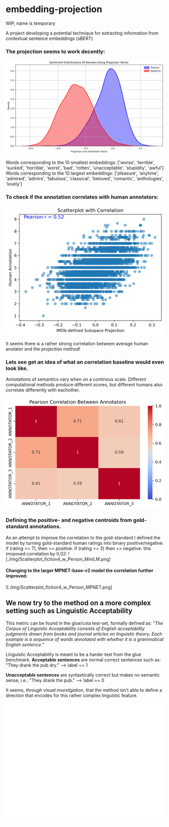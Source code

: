 # embedding-projection
WIP, name is temporary

A project developing a potential technique for extracting information from contextual sentence embeddings (sBERT) 


### The projection seems to work decently:
![Projection of Reviews onto Sentiment Vector](./img/sentiment_distributions.png)

Words corresponding to the 10 smallest embeddings:
['worse', 'terrible', 'sucked', 'horrible', 'worst', 'bad', 'rotten', 'unacceptable', 'stupidity', 'awful']
Words corresponding to the 10 largest embeddings:
['pleasure', 'anytime', 'admired', 'admire', 'fabulous', 'classical', 'beloved', 'romantic', 'anthologies', 'lovely']



### To check if the annotation correlates with human annotators:
![Human Annotator Correlation with Semantic Projection](./img/Scatterplot_w_Person.png)

It seems there is a rather strong correlation between average human anotator and the projection method!



### Lets see get an idea of what an correlation baseline would even look like.
Annotations of semantics vary when on a continous scale. Different computational methods produce different scores, but different humans also correlate differently with eachother.

![Annotator Correlation](./img/Annotator_Corr.png)


### Defining the positive- and negative centroids from gold-standard annotations.
As an attempt to improve the correlation to the gold-standard I defined the model by turning gold-standard human ratings into binary positive/negative.
if (rating >= 7), then == positive.
if (rating <= 3) then == negative.
this imrpoved correlation by 0.02:
![./img/Scatterplot_fiction4_w_Person_MiniLM.png]


#### Changing to the larger MPNET-base-v2 model the correlation further improved:
![./img/Scatterplot_fiction4_w_Person_MPNET.png]



## We now try to the method on a more complex setting such as Linguistic Acceptability
This metric can be found in the glue/cola test-set, formally defined as:
"*The Corpus of Linguistic Acceptability consists of English acceptability judgments drawn from books and journal articles on linguistic theory. Each example is a sequence of words annotated with whether it is a grammatical English sentence.*" 


Linguistic Acceptability is meant to be a harder test from the glue benchmark. 
**Acceptable sentences** are normal correct sentences such as:
"They drank the pub dry." --> label == 1

**Unacceptable sentences** are syntaxtically correct but makes no semantic sense, i.e.:
"They drank the pub." --> label == 0

It seems, *through visual investigation*, that the method isn't able to define a direction that encodes for this rather complex linguistic feature.

![Acceptability Histogram](./img/LA_validation_histogram.png)







